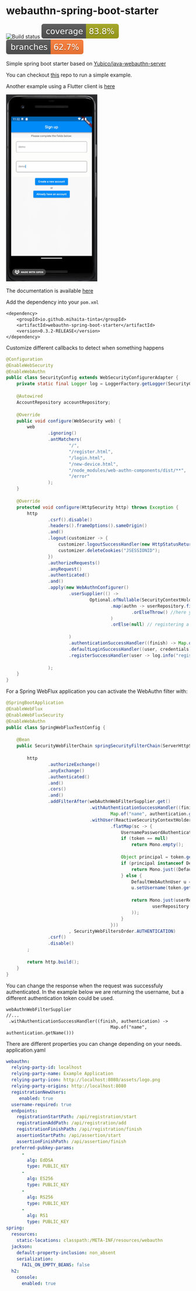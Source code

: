 # webauthn-spring-boot-starter
![Build status](https://github.com/mihaita-tinta/spring-boot-starter-webauthn/actions/workflows/maven.yml/badge.svg?branch=main)
![Code coverage](.github/badges/jacoco.svg)
![Code coverage](.github/badges/branches.svg)

Simple spring boot starter based on [Yubico/java-webauthn-server](https://github.com/Yubico/java-webauthn-server)

You can checkout [this](https://github.com/mihaita-tinta/spring-boot-starter-webauthn-demo) repo to run a simple example.

Another example using a Flutter client is [here](https://github.com/mihaita-tinta/flutter-webauthn-demo)

<img src="https://github.com/mihaita-tinta/flutter-webauthn-demo/blob/main/register.gif" width="250"/>


The documentation is available [here](https://webauthn-spring-boot-starter.glitch.me/)

Add the dependency into your `pom.xml`
```
<dependency>
    <groupId>io.github.mihaita-tinta</groupId>
    <artifactId>webauthn-spring-boot-starter</artifactId>
    <version>0.3.2-RELEASE</version>
</dependency>
```
Customize different callbacks to detect when something happens

```java
@Configuration
@EnableWebSecurity
@EnableWebAuthn
public class SecurityConfig extends WebSecurityConfigurerAdapter {
    private static final Logger log = LoggerFactory.getLogger(SecurityConfig.class);

    @Autowired
    AccountRepository accountRepository;

    @Override
    public void configure(WebSecurity web) {
        web
                .ignoring()
                .antMatchers(
                        "/",
                        "/register.html",
                        "/login.html",
                        "/new-device.html",
                        "/node_modules/web-authn-components/dist/**",
                        "/error"
                );
    }

    @Override
    protected void configure(HttpSecurity http) throws Exception {
        http
                .csrf().disable()
                .headers().frameOptions().sameOrigin()
                .and()
                .logout(customizer -> {
                    customizer.logoutSuccessHandler(new HttpStatusReturningLogoutSuccessHandler());
                    customizer.deleteCookies("JSESSIONID");
                })
                .authorizeRequests()
                .anyRequest()
                .authenticated()
                .and()
                .apply(new WebAuthnConfigurer()
                        .userSupplier(() ->
                                Optional.ofNullable(SecurityContextHolder.getContext().getAuthentication())
                                        .map(authn -> userRepository.findByUsername(authn.getName())
                                                .orElseThrow() //here you can migrate users in the webauthn user repository
                                        )
                                        .orElse(null) // registering a new user account for unauthenticated requests

                        )
                        .authenticationSuccessHandler((finish) -> Map.of("username", finish.getUser().getUsername()))
                        .defaultLoginSuccessHandler((user, credentials) -> log.info("login - user: {} with credentials: {}", user, credentials))
                        .registerSuccessHandler(user -> log.info("registerSuccessHandler - user: {}", user))

                );
    }
}

```

For a Spring WebFlux application you can activate the WebAuthn filter with:

```java
@SpringBootApplication
@EnableWebFlux
@EnableWebFluxSecurity
@EnableWebAuthn
public class SpringWebFluxTestConfig {
    
    @Bean
    public SecurityWebFilterChain springSecurityFilterChain(ServerHttpSecurity http, Supplier<WebAuthnWebFilter> webAuthnWebFilterSupplier) {

        http
                .authorizeExchange()
                .anyExchange()
                .authenticated()
                .and()
                .cors()
                .and()
                .addFilterAfter(webAuthnWebFilterSupplier.get()
                                .withAuthenticationSuccessHandler((finish, authentication) ->
                                        Map.of("name", authentication.getName()))
                                .withUser(ReactiveSecurityContextHolder.getContext()
                                        .flatMap(sc -> {
                                            UsernamePasswordAuthenticationToken token = (UsernamePasswordAuthenticationToken) sc.getAuthentication();
                                            if (token == null)
                                                return Mono.empty();

                                            Object principal = token.getPrincipal();
                                            if (principal instanceof DefaultWebAuthnUser) {
                                                return Mono.just((DefaultWebAuthnUser) principal);
                                            } else {
                                                DefaultWebAuthnUser u = new DefaultWebAuthnUser();
                                                u.setUsername(token.getName());

                                                return Mono.just(userRepository.findByUsername(u.getUsername()).orElseGet(() ->
                                                        userRepository.save(u)
                                                ));
                                            }
                                        }))
                        , SecurityWebFiltersOrder.AUTHENTICATION)
                .csrf()
                .disable()
        ;

        return http.build();
    }
}
```
You can change the response when the request was successfuly authenticated. In the example below we are returning the username, but a different authentication token could be used.
```
webAuthnWebFilterSupplier
//...
 .withAuthenticationSuccessHandler((finish, authentication) ->
                                        Map.of("name", authentication.getName()))
```

There are different properties you can change depending on your needs.
application.yaml

```yaml
webauthn:
  relying-party-id: localhost
  relying-party-name: Example Application
  relying-party-icon: http://localhost:8080/assets/logo.png
  relying-party-origins: http://localhost:8080
  registrationNewUsers:
     enabled: true
  username-required: true
  endpoints:
    registrationStartPath: /api/registration/start
    registrationAddPath: /api/registration/add
    registrationFinishPath: /api/registration/finish
    assertionStartPath: /api/assertion/start
    assertionFinishPath: /api/assertion/finish
  preferred-pubkey-params:
      -
        alg: EdDSA
        type: PUBLIC_KEY
      -
        alg: ES256
        type: PUBLIC_KEY
      -
        alg: RS256
        type: PUBLIC_KEY
      -
        alg: RS1
        type: PUBLIC_KEY
spring:
  resources:
    static-locations: classpath:/META-INF/resources/webauthn
  jackson:
    default-property-inclusion: non_absent
    serialization:
      FAIL_ON_EMPTY_BEANS: false
  h2:
    console:
      enabled: true
```
